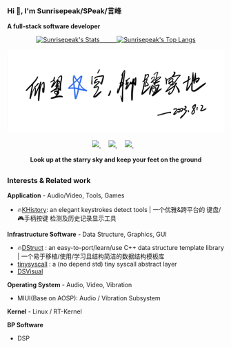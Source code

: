 ### Hi 👋, I'm Sunrisepeak/SPeak/言峰

**A full-stack software developer**

<p align="center">
  <a href="https://github.com/Sunrisepeak" class="rich-diff-level-one">
    <img src="https://github-readme-stats.vercel.app/api?username=Sunrisepeak" alt="Sunrisepeak's Stats" >
    &emsp; &emsp;
    <img src="https://github-readme-stats.vercel.app/api/top-langs/?username=Sunrisepeak&layout=compact" alt="Sunrisepeak's Top Langs" >
  </a>
</p>

<p align="center">
  <img src="https://github.com/Sunrisepeak/Sunrisepeak/blob/main/motto.jpg"/>
  <br><br>
  <a href="https://space.bilibili.com/65858958" target="_blank" alt="Bilibili" title="Bilibili">
    <img src="https://user-images.githubusercontent.com/29084184/166415345-91925d37-c66f-448f-8d75-c8355fe0b692.png" width="32px"/>
  </a>
  &emsp;
  <a href="https://www.youtube.com/channel/UCOD0QsEX__8AWBNFu0yE3HA" target="_blank" alt="YouTube" title="YouTube">
    <img src="https://img.icons8.com/ios-filled/50/000000/youtube-play.png" width="32px"/>
  </a>
  &emsp;
  <a href="https://www.zhihu.com/people/SPeakShen" target="_blank" alt="Zhihu" title="Zhihu">
    <img src="https://img.icons8.com/material-two-tone/50/000000/zhihu.png" width="32px"/>
  </a>
  &emsp;
  <br><br>
  <strong>Look up at the starry sky and keep your feet on the ground</strong>
</p>

<h2></h2>

### Interests & Related work

**Application** - Audio/Video, Tools, Games
 - 🔥[KHistory](https://github.com/Sunrisepeak/KHistory): an elegant keystrokes detect tools | 一个优雅&跨平台的 键盘/🎮手柄按键 检测及历史记录显示工具

**Infrastructure Software** - Data Structure, Graphics, GUI
 - 🔥[DStruct](https://github.com/Sunrisepeak/KHistory)  : an easy-to-port/learn/use C++ data structure template library | 一个易于移植/使用/学习且结构简洁的数据结构模板库
 - [tinysyscall](https://github.com/Sunrisepeak/tinysyscall) : a (no depend std) tiny syscall abstract layer
 - [DSVisual](https://github.com/Sunrisepeak/DVisual)

**Operating System** - Audio, Video, Vibration
 - MIUI(Base on AOSP): Audio / Vibration Subsystem

**Kernel** - Linux / RT-Kernel

**BP Software**
 - DSP

